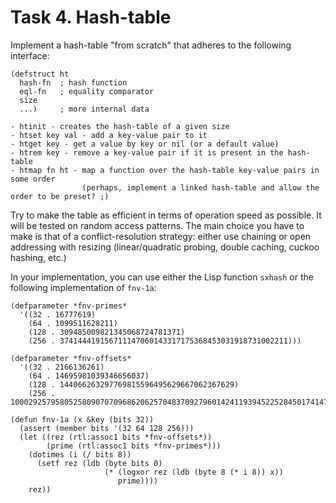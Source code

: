 # Task 4. Hash-table

Implement a hash-table "from scratch" that adheres to the following interface:

```
(defstruct ht
  hash-fn  ; hash function
  eql-fn   ; equality comparator
  size
  ...)     ; more internal data

- htinit - creates the hash-table of a given size
- htset key val - add a key-value pair to it
- htget key - get a value by key or nil (or a default value)
- htrem key - remove a key-value pair if it is present in the hash-table
- htmap fn ht - map a function over the hash-table key-value pairs in some order
                (perhaps, implement a linked hash-table and allow the order to be preset? ;) 
```

Try to make the table as efficient in terms of operation speed as possible. It will be tested on random access patterns. The main choice you have to make is that of a conflict-resolution strategy: either use chaining or open addressing with resizing (linear/quadratic probing, double caching, cuckoo hashing, etc.)

In your implementation, you can use either the Lisp function `sxhash` or the following implementation of `fnv-1a`:

```
(defparameter *fnv-primes*
  '((32 . 16777619)
    (64 . 1099511628211)
    (128 . 309485009821345068724781371)
    (256 . 374144419156711147060143317175368453031918731002211)))

(defparameter *fnv-offsets*
  '((32 . 2166136261)
    (64 . 14695981039346656037)
    (128 . 144066263297769815596495629667062367629)
    (256 . 100029257958052580907070968620625704837092796014241193945225284501741471925557)))

(defun fnv-1a (x &key (bits 32))
  (assert (member bits '(32 64 128 256)))
  (let ((rez (rtl:assoc1 bits *fnv-offsets*))
        (prime (rtl:assoc1 bits *fnv-primes*)))
    (dotimes (i (/ bits 8))
      (setf rez (ldb (byte bits 0)
                     (* (logxor rez (ldb (byte 8 (* i 8)) x))
                        prime))))
    rez))
```

